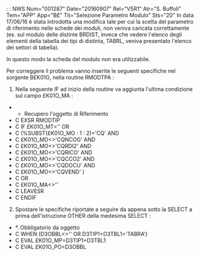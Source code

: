  :  : NWS Num="001287" Date="20160907" Rel="V5R1" Atr="S. Buffoli" Tem="APP" App="B£" Tit="Selezione Parametro Modulo" Sts="20"
In data 17/06/16 è stata introdotta una modifica tale per cui la scelta del parametro di riferimento
nelle schede dei moduli, non veniva caricata correttamente (es. sul modulo delle distinte BRDIST, invece che vedere l'elenco degli elementi della tabella dei tipi di distinta, TABRL, veniva presentato l'elenco dei settori di tabella).

In questo modo la scheda del modulo non era utilizzabile.

Per correggere il problema vanno inserite le seguenti specifiche nel sorgente B£K01G, nella routine
RMODTPA : 
1) Nella seguente IF ad inizio della routine va aggiunta l'ultima condizione sul campo £K01O_MA : 
* * Recupero l'oggetto di Riferimento
* C                   EXSR      RMODTIP
* C                   IF        £K01O_MT='' OR
* C                             (%SUBST(£K01O_MO : 1 : 2)='CQ' AND
* C                              £K01O_MO<>'CQNCOG' AND
* C                              £K01O_MO<>'CQRDI2' AND
* C                              £K01O_MO<>'CQRICO' AND
* C                              £K01O_MO<>'CQCCO2' AND
* C                              £K01O_MO<>'CQDOCU' AND
* C                              £K01O_MO<>'CQVEND' )
* C                             OR
* C                             £K01O_MA<>''
* C                   LEAVESR
* C                   ENDIF

2) Spostare le specifiche riportate a seguire da appena sotto la SELECT a prima dell'istruzione
OTHER della medesima SELECT : 
* *. Obbligatorio da oggetto
* C                   WHEN      (D3OBBL<>'' OR D3TIP1+D3TBL1='TABRA')
* C                   EVAL      £K01O_MP=D3TIP1+D3TBL1
* C                   EVAL      £K01O_PO=D3OBBL


